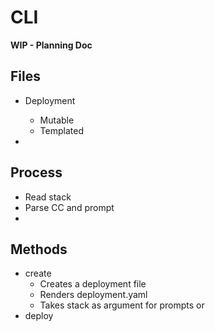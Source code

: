 # CLI 

**WIP - Planning Doc**


## Files

- Deployment 
    - Mutable 
    - Templated 
    
- 


## Process

- Read stack 
- Parse CC and prompt 
- 


## Methods 

- create
    - Creates a deployment file 
    - Renders deployment.yaml
    - Takes stack as argument for prompts or 
- deploy